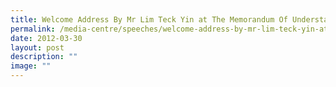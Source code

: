 ```yaml
---
title: Welcome Address By Mr Lim Teck Yin at The Memorandum Of Understanding Signing
permalink: /media-centre/speeches/welcome-address-by-mr-lim-teck-yin-at-the-memorandum-of-understanding-signing/
date: 2012-03-30
layout: post
description: ""
image: ""
---
```

